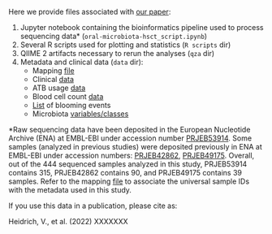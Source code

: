 Here we provide files associated with [our paper](https://doi.org/xxx):

1. Jupyter notebook containing the bioinformatics pipeline used to process sequencing data* (`oral-microbiota-hsct_script.ipynb`)
2. Several R scripts used for plotting and statistics (`R scripts` dir)
3. QIIME 2 artifacts necessary to rerun the analyses (`qza` dir)
4. Metadata and clinical data (`data` dir):
    - Mapping [file](https://github.com/vitorheidrich/oral-microbiota-hsct/blob/main/data/mapping_tmo_0.tsv)
    - Clinical [data]()
    - ATB usage [data]()
    - Blood cell count [data]()
    - [List]() of blooming events
    - Microbiota [variables/classes]()

*Raw sequencing data have been deposited in the European Nucleotide Archive (ENA) at EMBL-EBI under accession number [PRJEB53914](https://ebi.ac.uk/ena/browser/view/PRJEB53914). Some samples (analyzed in previous studies) were deposited previously in ENA at EMBL-EBI under accession numbers: [PRJEB42862](https://ebi.ac.uk/ena/browser/view/PRJEB42862), [PRJEB49175](https://ebi.ac.uk/ena/browser/view/PRJEB49175). Overall, out of the 444 sequenced samples analyzed in this study, PRJEB53914 contains 315,  PRJEB42862 contains 90, and PRJEB49175 contains 39 samples. Refer to the mapping [file](https://github.com/vitorheidrich/oral-microbiota-hsct/blob/main/data/mapping_tmo_0.tsv) to associate the universal sample IDs with the metadata used in this study.

If you use this data in a publication, please cite as:

Heidrich, V., et al. (2022) XXXXXXX
